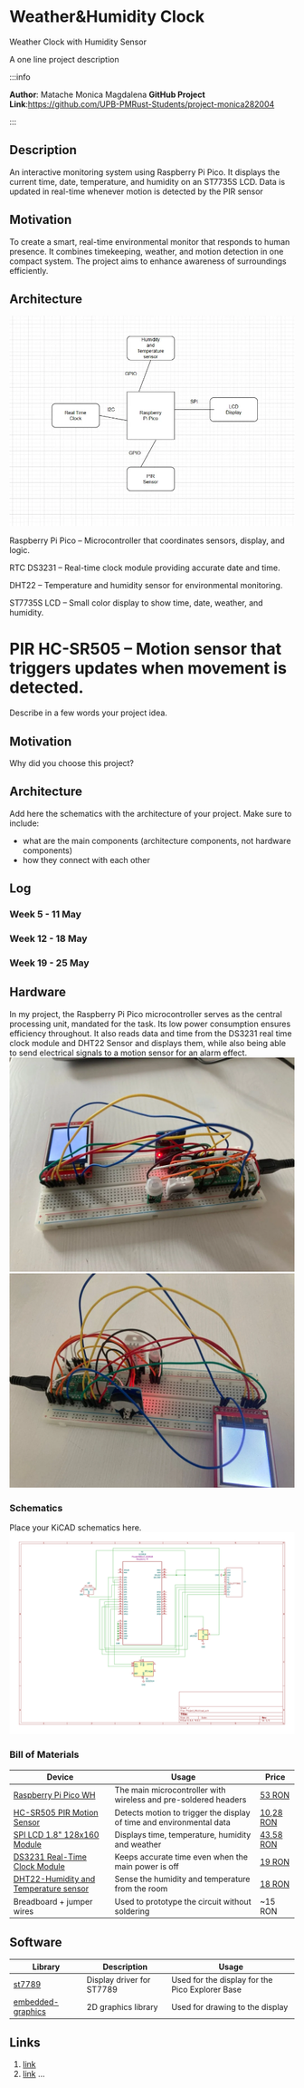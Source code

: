 # Weather&Humidity Clock

Weather Clock with Humidity Sensor

A one line project description

:::info 

**Author**: Matache Monica Magdalena
**GitHub Project Link**:https://github.com/UPB-PMRust-Students/project-monica282004

:::

## Description


An interactive monitoring system using Raspberry Pi Pico. It displays the current time, date, temperature, and humidity on an ST7735S LCD. Data is updated in real-time whenever motion is detected by the PIR sensor

## Motivation

To create a smart, real-time environmental monitor that responds to human presence. It combines timekeeping, weather, and motion detection in one compact system. The project aims to enhance awareness of surroundings efficiently.

## Architecture 

![photo](Screenshot%202025-09-07%20190017.webp)

Raspberry Pi Pico – Microcontroller that coordinates sensors, display, and logic.

RTC DS3231 – Real-time clock module providing accurate date and time.

DHT22 – Temperature and humidity sensor for environmental monitoring.

ST7735S LCD – Small color display to show time, date, weather, and humidity.

PIR HC-SR505 – Motion sensor that triggers updates when movement is detected.
=======
Describe in a few words your project idea.

## Motivation

Why did you choose this project?

## Architecture 

Add here the schematics with the architecture of your project. Make sure to include:
 - what are the main components (architecture components, not hardware components)
 - how they connect with each other


## Log

<!-- write your progress here every week -->

### Week 5 - 11 May

### Week 12 - 18 May

### Week 19 - 25 May

## Hardware
In my project, the Raspberry Pi Pico microcontroller serves as the central processing unit, mandated for the task. Its low power consumption ensures efficiency throughout. It also reads data and time from the DS3231 real time clock module and DHT22 Sensor and displays them, while also being able to send electrical signals to a motion sensor for an alarm effect.
![photo](./Hardware1.webp)
![photo](./Hardware2.webp)
### Schematics

Place your KiCAD schematics here.
![Schematic](./Schematic_MA.svg)
### Bill of Materials

<!-- Fill out this table with all the hardware components that you might need.

The format is 
```
| [Device](link://to/device) | This is used ... | [price](link://to/store) |

```

-->

| Device | Usage | Price |
|--------|--------|-------|
| [Raspberry Pi Pico WH](https://ardushop.ro/ro/raspberry-pi/1945-raspberry-pi-pico-wh-wirelessheaders-6427854029621.html) | The main microcontroller with wireless and pre-soldered headers | [53 RON](https://www.optimusdigital.ro/en/raspberry-pi-boards/12394-raspberry-pi-pico-w.html) |
| [HC-SR505 PIR Motion Sensor](https://ardushop.ro/ro/module/508-modul-mini-senzor-pir-hc-sr505-6427854005922.html) | Detects motion to trigger the display of time and environmental data | [10,28 RON](https://ardushop.ro/ro/module/508-modul-mini-senzor-pir-hc-sr505-6427854005922.html) |
| [SPI LCD 1.8" 128x160 Module](https://ardushop.ro/ro/electronica/2124-modul-lcd-spi-128x160-6427854032546.html) | Displays time, temperature, humidity and weather | [43,58 RON](https://ardushop.ro/ro/electronica/2124-modul-lcd-spi-128x160-6427854032546.html) |
| [DS3231 Real-Time Clock Module](https://www.optimusdigital.ro/en/others/1102-ds3231-real-time-clock-module.html?search_query=DS3231+Real-time+Clock+Module&results=3) | Keeps accurate time even when the main power is off | [19 RON](https://www.optimusdigital.ro/en/others/1102-ds3231-real-time-clock-module.html) |
| [DHT22-Humidity and Temperature sensor](https://ardushop.ro/ro/electronica/2302-senzor-de-temperatura-si-umiditate-dht22-6427854031617.html) | Sense the humidity and temperature from the room| [18 RON](https://ardushop.ro/ro/electronica/2302-senzor-de-temperatura-si-umiditate-dht22-6427854031617.html) |
| Breadboard + jumper wires | Used to prototype the circuit without soldering | ~15 RON |

## Software

| Library | Description | Usage |
|---------|-------------|-------|
| [st7789](https://github.com/almindor/st7789) | Display driver for ST7789 | Used for the display for the Pico Explorer Base |
| [embedded-graphics](https://github.com/embedded-graphics/embedded-graphics) | 2D graphics library | Used for drawing to the display |

## Links

<!-- Add a few links that inspired you and that you think you will use for your project -->

1. [link](https://example.com)
2. [link](https://example3.com)
...
